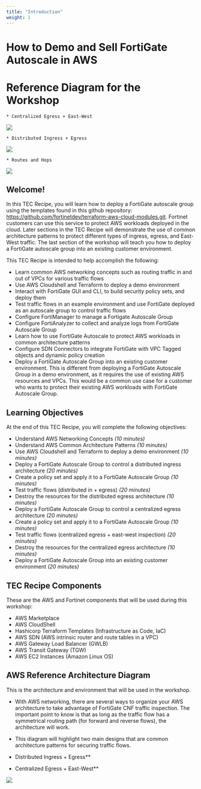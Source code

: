 ```yaml
---
title: "Introduction"
weight: 1
---
```


# How to Demo and Sell FortiGate Autoscale in AWS

# Reference Diagram for the Workshop
    * Centralized Egress + East-West

![](image-overview1.png)

    * Distributed Ingress + Egress

![](image-overview2.png)

    * Routes and Hops

![](image-overview3.png)

## Welcome!

In this TEC Recipe, you will learn how to deploy a FortiGate autoscale group using the templates found in this github repository: https://github.com/fortinetdev/terraform-aws-cloud-modules.git. Fortinet customers can use this service to protect AWS workloads deployed in the cloud. Later sections in the TEC Recipe will demonstrate the use of common architecture patterns to protect different types of ingress, egress, and East-West traffic. The last section of the workshop will teach you how to deploy a FortiGate autoscale group into an existing customer environment. 


This TEC Recipe is intended to help accomplish the following:

  * Learn common AWS networking concepts such as routing traffic in and out of VPCs for various traffic flows
  * Use AWS Cloudshell and Terraform to deploy a demo environment
  * Interact with FortiGate GUI and CLI, to build security policy sets, and deploy them
  * Test traffic flows in an example environment and use FortiGate deployed as an autoscale group to control 
    traffic flows
  * Configure FortiManager to manage a Fortigate Autoscale Group
  * Configure FortiAnalyzer to collect and analyze logs from FortiGate Autoscale Group
  * Learn how to use FortiGate Autoscale to protect AWS workloads in common architecture patterns
  * Configure SDN Connectors to integrate FortiGate with VPC Tagged objects and dynamic policy creation
  * Deploy a FortiGate Autoscale Group into an existing customer environment. This is different from deploying a FortiGate Autoscale Group in a demo environment, as it requires the use of existing AWS resources and VPCs. This would be a common use case for a customer who wants to protect their existing AWS workloads with FortiGate Autoscale Group.


## Learning Objectives

At the end of this TEC Recipe, you will complete the following objectives:
  
  * Understand AWS Networking Concepts *(10 minutes)*
  * Understand AWS Common Architecture Patterns *(10 minutes)*
  * Use AWS Cloudshell and Terraform to deploy a demo environment *(10 minutes)*
  * Deploy a FortiGate Autoscale Group to control a distributed ingress architecture *(20 minutes)*
  * Create a policy set and apply it to a FortiGate Autoscale Group *(10 minutes)*
  * Test traffic flows (distributed in + egress) *(20 minutes)*
  * Destroy the resources for the distributed egress architecture *(10 minutes)*
  * Deploy a FortiGate Autoscale Group to control a centralized egress architecture *(20 minutes)*
  * Create a policy set and apply it to a FortiGate Autoscale Group *(10 minutes)*
  * Test traffic flows (centralized egress + east-west inspection) *(20 minutes)*
  * Destroy the resources for the centralized egress architecture *(10 minutes)*
  * Deploy a FortiGate Autoscale Group into an existing customer environment *(20 minutes)*


## TEC Recipe Components

These are the AWS and Fortinet components that will be used during this workshop:

  * AWS Marketplace
  * AWS CloudShell
  * Hashicorp Terraform Templates (Infrastructure as Code, IaC)
  * AWS SDN (AWS intrinsic router and route tables in a VPC)
  * AWS Gateway Load Balancer (GWLB)
  * AWS Transit Gateway (TGW)
  * AWS EC2 Instances (Amazon Linux OS)

## AWS Reference Architecture Diagram

This is the architecture and environment that will be used in the workshop.

  * With AWS networking, there are several ways to organize your AWS architecture to take advantage of FortiGate CNF traffic inspection. The important point to know is that as long as the traffic flow has a symmetrical routing path (for forward and reverse flows), the architecture will work.

  * This diagram will highlight two main designs that are common architecture patterns for securing traffic flows.
  * Distributed Ingress + Egress**
  * Centralized Egress + East-West**

![](image-ref-diag1.png)
